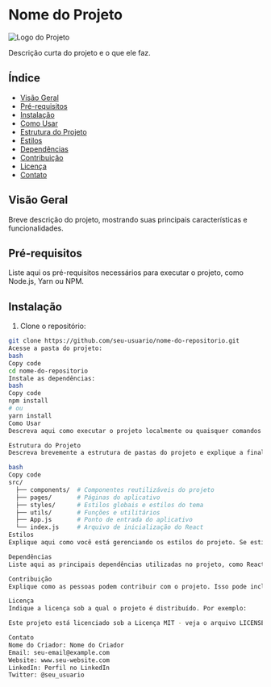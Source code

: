 # Nome do Projeto

![Logo do Projeto](link_para_logo.png)

Descrição curta do projeto e o que ele faz.

## Índice

- [Visão Geral](#visão-geral)
- [Pré-requisitos](#pré-requisitos)
- [Instalação](#instalação)
- [Como Usar](#como-usar)
- [Estrutura do Projeto](#estrutura-do-projeto)
- [Estilos](#estilos)
- [Dependências](#dependências)
- [Contribuição](#contribuição)
- [Licença](#licença)
- [Contato](#contato)

## Visão Geral

Breve descrição do projeto, mostrando suas principais características e funcionalidades.

## Pré-requisitos

Liste aqui os pré-requisitos necessários para executar o projeto, como Node.js, Yarn ou NPM.

## Instalação

1. Clone o repositório:

```bash
git clone https://github.com/seu-usuario/nome-do-repositorio.git
Acesse a pasta do projeto:
bash
Copy code
cd nome-do-repositorio
Instale as dependências:
bash
Copy code
npm install
# ou
yarn install
Como Usar
Descreva aqui como executar o projeto localmente ou quaisquer comandos especiais necessários para rodá-lo. Se houver variações de ambiente (por exemplo, desenvolvimento, produção), explique-as aqui.

Estrutura do Projeto
Descreva brevemente a estrutura de pastas do projeto e explique a finalidade de cada pasta principal.

bash
Copy code
src/
  ├── components/  # Componentes reutilizáveis do projeto
  ├── pages/       # Páginas do aplicativo
  ├── styles/      # Estilos globais e estilos do tema
  ├── utils/       # Funções e utilitários
  ├── App.js       # Ponto de entrada do aplicativo
  └── index.js     # Arquivo de inicialização do React
Estilos
Explique aqui como você está gerenciando os estilos do projeto. Se estiver usando Styled Components, descreva sua abordagem e como os temas estão sendo utilizados.

Dependências
Liste aqui as principais dependências utilizadas no projeto, como React, Styled Components, React Router, etc.

Contribuição
Explique como as pessoas podem contribuir com o projeto. Isso pode incluir informações sobre como reportar bugs, solicitar novos recursos ou enviar pull requests.

Licença
Indique a licença sob a qual o projeto é distribuído. Por exemplo:

Este projeto está licenciado sob a Licença MIT - veja o arquivo LICENSE para mais detalhes.

Contato
Nome do Criador: Nome do Criador
Email: seu-email@example.com
Website: www.seu-website.com
LinkedIn: Perfil no LinkedIn
Twitter: @seu_usuario
